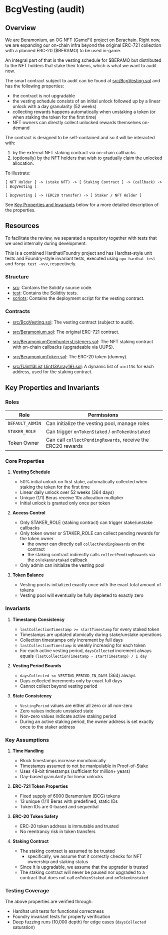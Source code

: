 # BcgVesting (audit)

## Overview

We are Beramonium, an OG NFT (GameFi) project on Berachain. Right now, we are expanding our on-chain infra beyond the original ERC-721 collection with a planned ERC-20 ($BERAMO) to be used in-game.

An integral part of that is the vesting schedule for $BERAMO but distributed to the NFT holders that stake their tokens, which is what we want to audit now.

The smart contract subject to audit can be found at [src/BcgVesting.sol](src/BcgVesting.sol) and has the following properties:

- the contract is not upgradable
- the vesting schedule consists of an initial unlock followed up by a linear unlock with a day granularity (52 weeks)
- collecting rewards happens automatically when unstaking a token (or when staking the token for the first time)
- NFT owners can directly collect unlocked rewards themselves on-demand

The contract is designed to be self-contained and so it will be interacted with:

1. by the external NFT staking contract via on-chain callbacks
2. (optionally) by the NFT holders that wish to gradually claim the unlocked allocation.

To illustrate:

```
[ NFT Holder ] -> (stake NFT) -> [ Staking Contract ] -> (callback) -> [ BcgVesting ]

[ BcgVesting ] -> (ERC20 transfer) -> [ Staker / NFT Holder ]
```

See [Key Properties and Invariants](#key-properties-and-invariants) below for a more detailed description of the properties.

## Resources

To facilitate the review, we separated a repository together with tests that we used internally during development.

This is a combined Hardhat/Foundry project and has Hardhat-style unit tests and Foundry-style invariant tests,
executed using `npx hardhat test` and `forge test -vvv`, respectively.

### Structure

- [src](src): Contains the Solidity source code.
- [test](test): Contains the Solidity tests.
- [scripts](scripts): Contains the deployment script for the vesting contract.

### Contracts

- [src/BcgVesting.sol](src/BcgVesting.sol): The vesting contract (subject to audit).

- [src/Beramonium.sol](src/Beramonium.sol): The original ERC-721 contract.
- [src/BeramoniumGemhuntersListeners.sol](src/BeramoniumGemhuntersListeners.sol): The NFT staking contract with on-chain callbacks (upgradeable via UUPS).
- [src/BeramoniumToken.sol](src/BeramoniumToken.sol): The ERC-20 token (dummy).

- [src/{Uint13List,Uint13Array19}.sol](src/Uint13List.sol): A dynamic list of `uint13`s for each address, used for the staking contract.

## Key Properties and Invariants

### Roles

| Role             | Permissions                                                  |
|------------------|-------------------------------------------------------------|
| `DEFAULT_ADMIN`    | Can initialize the vesting pool, manage roles               |
| `STAKER_ROLE`      | Can trigger `onTokenStaked` / `onTokenUnstaked`                |
| Token Owner      | Can call `collectPendingRewards`, receive the ERC20 rewards   |


### Core Properties

1. **Vesting Schedule**

   - 50% initial unlock on first stake, automatically collected when staking the token for the first time
   - Linear daily unlock over 52 weeks (364 days)
   - Unique (1/1) Beras receive 10x allocation multiplier
   - Initial unlock is granted only once per token

2. **Access Control**
   - Only STAKER_ROLE (staking contract) can trigger stake/unstake callbacks
   - Only token owner or STAKER_ROLE can collect pending rewards for the token owner
     - the owner can directly call `collectPendingRewards` on the contract
     - the staking contract indirectly calls `collectPendingRewards` via the `onTokenUnstaked` callback
   - Only admin can initialize the vesting pool
3. **Token Balance**
   - Vesting pool is initialized exactly once with the exact total amount of tokens
   - Vesting pool will eventually be fully depleted to exactly zero

### Invariants

1. **Timestamp Consistency**

   - `lastCollectionTimestamp >= startTimestamp` for every staked token
   - Timestamps are updated atomically during stake/unstake operations
   - Collection timestamps only increment by full days
   - `lastCollectionTimestamp` is weakly increasing for each token
   - For each active vesting period, `daysCollected` increment always equals `(lastCollectionTimestamp - startTimestamp) / 1 day`

2. **Vesting Period Bounds**

   - `daysCollected <= VESTING_PERIOD_IN_DAYS` (364) always
   - Days collected increments only by exact full days
   - Cannot collect beyond vesting period

3. **State Consistency**
   - `VestingPeriod` values are either all zero or all non-zero
   - Zero values indicate unstaked state
   - Non-zero values indicate active staking period
   - During an active staking period, the owner address is set exactly once to the staker address

### Key Assumptions

1. **Time Handling**

   - Block timestamps increase monotonically
   - Timestamps assumed to not be manipulable in Proof-of-Stake
   - Uses 48-bit timestamps (sufficient for million+ years)
   - Day-based granularity for linear unlocks

2. **ERC-721 Token Properties**

   - Fixed supply of 6000 Beramonium (BCG) tokens
   - 13 unique (1/1) Beras with predefined, static IDs
   - Token IDs are 0-based and sequential

3. **ERC-20 Token Safety**

   - ERC-20 token address is immutable and trusted
   - No reentrancy risk in token transfers

4. **Staking Contract**
   - The staking contract is assumed to be trusted
     - specifically, we assume that it correctly checks for NFT ownership and staking status
   - Since it is upgradable, we assume that the upgrader is trusted
   - The staking contract will never be paused nor upgraded to a contract that does not call `onTokenStaked` and `onTokenUnstaked`

### Testing Coverage

The above properties are verified through:

- Hardhat unit tests for functional correctness
- Foundry invariant tests for property verification
- Deep fuzzing runs (10,000 depth) for edge cases (`daysCollected` saturation)
